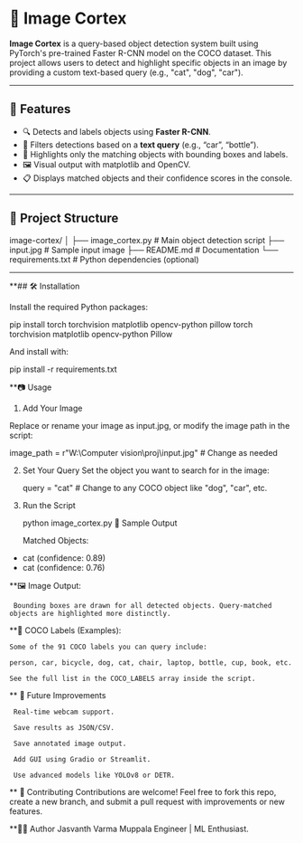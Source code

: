 # 🧠 Image Cortex

**Image Cortex** is a query-based object detection system built using PyTorch's pre-trained Faster R-CNN model on the COCO dataset. This project allows users to detect and highlight specific objects in an image by providing a custom text-based query (e.g., "cat", "dog", "car").

---

## 🚀 Features

- 🔍 Detects and labels objects using **Faster R-CNN**.
- 🧠 Filters detections based on a **text query** (e.g., “car”, “bottle”).
- 🎯 Highlights only the matching objects with bounding boxes and labels.
- 🖼️ Visual output with matplotlib and OpenCV.
- 📋 Displays matched objects and their confidence scores in the console.

---

## 📂 Project Structure

image-cortex/
│
├── image_cortex.py # Main object detection script
├── input.jpg # Sample input image
├── README.md # Documentation
└── requirements.txt # Python dependencies (optional)


---

**## 🛠️ Installation

Install the required Python packages:

pip install torch torchvision matplotlib opencv-python pillow
torch
torchvision
matplotlib
opencv-python
Pillow

And install with:

pip install -r requirements.txt


**📷 Usage

 1. Add Your Image
   
   Replace or rename your image as input.jpg, or modify the image path in the script:

   image_path = r"W:\Computer vision\proj\input.jpg"  # Change as needed

2. Set Your Query
   Set the object you want to search for in the image:

   query = "cat"  # Change to any COCO object like "dog", "car", etc.

3. Run the Script

   python image_cortex.py
   🧪 Sample Output

   Matched Objects:
- cat (confidence: 0.89)
- cat (confidence: 0.76)

**🖼️ Image Output:

     Bounding boxes are drawn for all detected objects. Query-matched objects are highlighted more distinctly.

**🎯 COCO Labels (Examples):

    Some of the 91 COCO labels you can query include:
    
    person, car, bicycle, dog, cat, chair, laptop, bottle, cup, book, etc.
    
    See the full list in the COCO_LABELS array inside the script.
    
** 🔮 Future Improvements

     Real-time webcam support.
    
     Save results as JSON/CSV.
    
     Save annotated image output.
    
     Add GUI using Gradio or Streamlit.
    
     Use advanced models like YOLOv8 or DETR.

** 🤝 Contributing
     Contributions are welcome! Feel free to fork this repo, create a new branch, and submit a pull request with improvements or new features.

**👨‍💻 Author
     Jasvanth Varma Muppala
     Engineer | ML Enthusiast.
